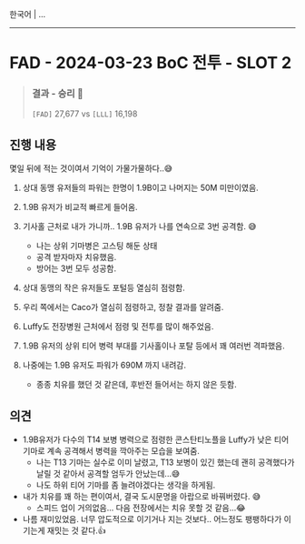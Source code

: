 한국어 | ...

---

# FAD - 2024-03-23 BoC 전투 - SLOT 2

> ### 결과 - 승리 🎊
>
> `[FAD]` 27,677 vs `[LLL]` 16,198



## 진행 내용 

몇일 뒤에 적는 것이여서 기억이 가물가물하다..😅

1. 상대 동맹 유저들의 파워는 한명이 1.9B이고 나머지는 50M 미만이였음.

2. 1.9B 유저가 비교적 빠르게 들어옴.

3. 기사홀 근처로 내가 가니까.. 1.9B 유저가 나를 연속으로 3번 공격함. 😅

   * 나는 상위 기마병은 고스팅 해둔 상태
   * 공격 받자마자 치유했음.
   * 방어는 3번 모두 성공함.

4. 상대 동맹의 작은 유저들도 포털등 열심히 점령함.

5. 우리 쪽에서는 Caco가 열심히 점령하고, 정찰 결과를 알려줌.

6. Luffy도 전장병원 근처에서 점령 및 전투를 많이 해주었음.

7. 1.9B 유저의 상위 티어 병력 부대를 기사홀이나 포탈 등에서 꽤 여러번 격파했음.

8. 나중에는 1.9B 유저도 파워가 690M 까지 내려감. 

   * 종종 치유를 했던 것 같은데, 후반전 들어서는 하지 않은 듯함.

   

   


## 의견

* 1.9B유저가 다수의 T14 보병 병력으로 점령한 콘스탄티노플을 Luffy가  낮은 티어 기마로 계속 공격해서 병력을 깍아주는 모습을 보여줌.
  * 나는 T13 기마는 실수로 이미 날렸고, T13 보병이 있긴 했는데 괜히 공격했다가 날릴 것 같아서 공격할 엄두가 안났는데...😅
  * 나도 하위 티어 기마를 좀 늘려야겠다는 생각을 하게됨.
* 내가 치유를 꽤 하는 편이여서, 결국 도시문명을 아랍으로 바꿔버렸다. 😅
  * 스피드 업이 거의없음... 다음 전장에서는 치유 못할 것 같음...😂
* 나름 재미있었음. 너무 압도적으로 이기거나 지는 것보다.. 어느정도 팽팽하다가 이기는게 재밋는 것 같다.👍